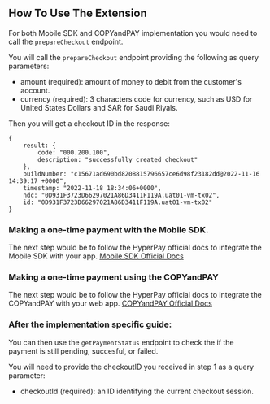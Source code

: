 ## How To Use The Extension

For both Mobile SDK and COPYandPAY implementation you would need to call the `prepareCheckout` endpoint.

You will call the `prepareCheckout` endpoint providing the following as query parameters:

- amount (required): amount of money to debit from the customer's account.
- currency (required): 3 characters code for currency, such as USD for United States Dollars and SAR for Saudi Riyals.

Then you will get a checkout ID in the response:

```
{
    result: {
        code: "000.200.100",
        description: "successfully created checkout"
    },
    buildNumber: "c15671ad690bd8208815796657ce6d98f23182dd@2022-11-16 14:39:17 +0000",
    timestamp: "2022-11-18 18:34:06+0000",
    ndc: "0D931F3723D66297021A86D3411F119A.uat01-vm-tx02",
    id: "0D931F3723D66297021A86D3411F119A.uat01-vm-tx02"
}
```

### Making a one-time payment with the Mobile SDK.

The next step would be to follow the HyperPay official docs to integrate the Mobile SDK with your app. [Mobile SDK Official Docs](https://wordpresshyperpay.docs.oppwa.com/tutorials/mobile-sdk)

### Making a one-time payment using the COPYandPAY

The next step would be to follow the HyperPay official docs to integrate the COPYandPAY with your web app. [COPYandPAY Official Docs](https://wordpresshyperpay.docs.oppwa.com/tutorials/integration-guide)

### After the implementation specific guide:

You can then use the `getPaymentStatus` endpoint to check the if the payment is still pending, succesful, or failed.

You will need to provide the checkoutID you received in step 1 as a query parameter:

- checkoutId (required): an ID identifying the current checkout session.

